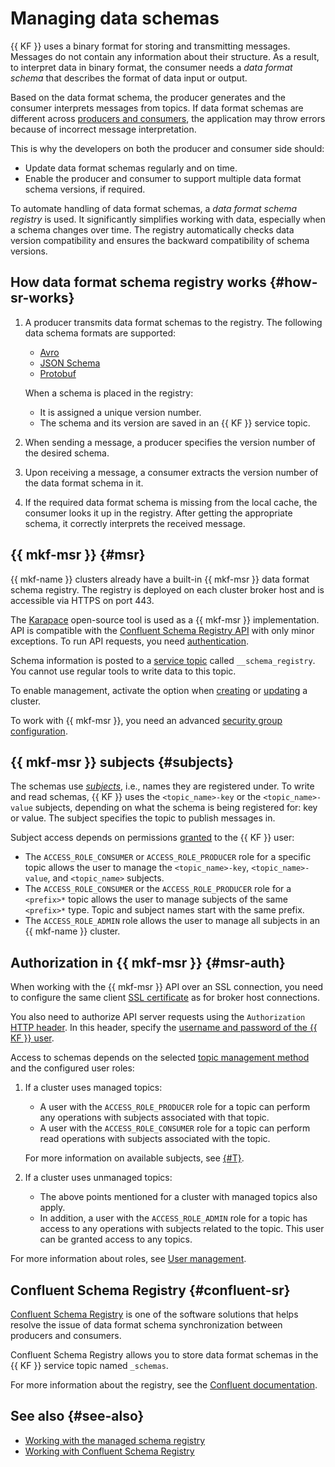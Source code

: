 # Managing data schemas

{{ KF }} uses a binary format for storing and transmitting messages. Messages do not contain any information about their structure. As a result, to interpret data in binary format, the consumer needs a _data format schema_ that describes the format of data input or output.

Based on the data format schema, the producer generates and the consumer interprets messages from topics. If data format schemas are different across [producers and consumers](../../managed-kafka/concepts/producers-consumers.md), the application may throw errors because of incorrect message interpretation.

This is why the developers on both the producer and consumer side should:

* Update data format schemas regularly and on time.
* Enable the producer and consumer to support multiple data format schema versions, if required.

To automate handling of data format schemas, a _data format schema registry_ is used. It significantly simplifies working with data, especially when a schema changes over time. The registry automatically checks data version compatibility and ensures the backward compatibility of schema versions.

## How data format schema registry works {#how-sr-works}

1. A producer transmits data format schemas to the registry. The following data schema formats are supported:

   * [Avro](https://avro.apache.org/)
   * [JSON Schema](https://json-schema.org/)
   * [Protobuf](https://protobuf.dev/)

   When a schema is placed in the registry:

   * It is assigned a unique version number.
   * The schema and its version are saved in an {{ KF }} service topic.

1. When sending a message, a producer specifies the version number of the desired schema.
1. Upon receiving a message, a consumer extracts the version number of the data format schema in it.
1. If the required data format schema is missing from the local cache, the consumer looks it up in the registry. After getting the appropriate schema, it correctly interprets the received message.

## {{ mkf-msr }} {#msr}

{{ mkf-name }} clusters already have a built-in {{ mkf-msr }} data format schema registry. The registry is deployed on each cluster broker host and is accessible via HTTPS on port 443.

The [Karapace](https://github.com/Aiven-Open/karapace) open-source tool is used as a {{ mkf-msr }} implementation. API is compatible with the [Confluent Schema Registry API](https://docs.confluent.io/platform/current/schema-registry/develop/api.html) with only minor exceptions. To run API requests, you need [authentication](#msr-auth).

Schema information is posted to a [service topic](./topics.md#service-topics) called `__schema_registry`. You cannot use regular tools to write data to this topic.

To enable management, activate the option when [creating](../operations/cluster-create.md) or [updating](../operations/cluster-update.md#change-additional-settings) a cluster.


To work with {{ mkf-msr }}, you need an advanced [security group configuration](../operations/connect.md#configuring-security-groups).


## {{ mkf-msr }} subjects {#subjects}

The schemas use _[subjects](https://docs.confluent.io/platform/current/schema-registry/develop/api.html#subjects)_, i.e., names they are registered under. To write and read schemas, {{ KF }} uses the `<topic_name>-key` or the `<topic_name>-value` subjects, depending on what the schema is being registered for: key or value. The subject specifies the topic to publish messages in.

Subject access depends on permissions [granted](../operations/cluster-accounts.md#grant-permission) to the {{ KF }} user:

* The `ACCESS_ROLE_CONSUMER` or `ACCESS_ROLE_PRODUCER` role for a specific topic allows the user to manage the `<topic_name>-key`, `<topic_name>-value`, and `<topic_name>` subjects.
* The `ACCESS_ROLE_CONSUMER` or the `ACCESS_ROLE_PRODUCER` role for a `<prefix>*` topic allows the user to manage subjects of the same `<prefix>*` type. Topic and subject names start with the same prefix.
* The `ACCESS_ROLE_ADMIN` role allows the user to manage all subjects in an {{ mkf-name }} cluster.

## Authorization in {{ mkf-msr }} {#msr-auth}

When working with the {{ mkf-msr }} API over an SSL connection, you need to configure the same client [SSL certificate](../operations/connect#get-ssl-cert) as for broker host connections.

You also need to authorize API server requests using the `Authorization` [HTTP header](https://en.wikipedia.org/wiki/Basic_access_authentication). In this header, specify the [username and password of the {{ KF }} user](../operations/cluster-accounts#create-user).

Access to schemas depends on the selected [topic management method](./topics.md#management) and the configured user roles:

1. If a cluster uses managed topics:

   * A user with the `ACCESS_ROLE_PRODUCER` role for a topic can perform any operations with subjects associated with that topic.
   * A user with the `ACCESS_ROLE_CONSUMER` role for a topic can perform read operations with subjects associated with the topic.

   For more information on available subjects, see [{#T}](#subjects).

1. If a cluster uses unmanaged topics:

   * The above points mentioned for a cluster with managed topics also apply.
   * In addition, a user with the `ACCESS_ROLE_ADMIN` role for a topic has access to any operations with subjects related to the topic. This user can be granted access to any topics.

For more information about roles, see [User management](../operations/cluster-accounts.md).

## Confluent Schema Registry {#confluent-sr}

[Confluent Schema Registry](https://docs.confluent.io/platform/current/schema-registry/index.html) is one of the software solutions that helps resolve the issue of data format schema synchronization between producers and consumers.

Confluent Schema Registry allows you to store data format schemas in the {{ KF }} service topic named `_schemas`.

For more information about the registry, see the [Confluent documentation](https://docs.confluent.io/platform/current/schema-registry/index.html).

## See also {#see-also}

* [Working with the managed schema registry](../tutorials/managed-schema-registry.md)
* [Working with Confluent Schema Registry](../tutorials/confluent-schema-registry.md)
